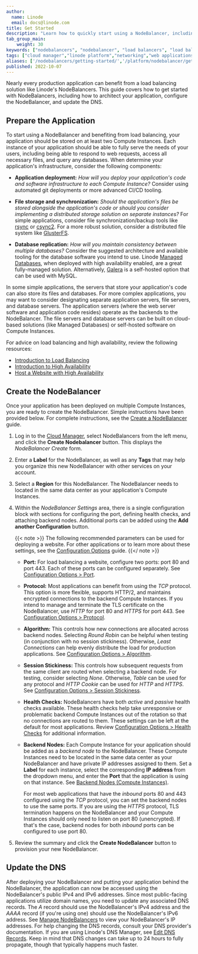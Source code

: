 ```yaml
---
author:
  name: Linode
  email: docs@linode.com
title: Get Started
description: "Learn how to quickly start using a NodeBalancer, including advice on architecting your application and configuring the NodeBalancer"
tab_group_main:
    weight: 30
keywords: ["nodebalancers", "nodebalancer", "load balancers", "load balancer", "load balancing", "high availability", "ha"]
tags: ["cloud manager","linode platform","networking","web applications"]
aliases: ['/nodebalancers/getting-started/','/platform/nodebalancer/getting-started-with-nodebalancers-new-manager/','/platform/nodebalancer/getting-started-with-nodebalancers/','/linode-platform/nodebalancer-howto/','/platform/nodebalancer/getting-started-with-nodebalancers-classic-manager/', '/guides/nodebalancer/getting-started-with-nodebalancers/','/guides/getting-started-with-nodebalancers/']
published: 2022-10-07
---
```


Nearly every production application can benefit from a load balancing solution like Linode's NodeBalancers. This guide covers how to get started with NodeBalancers, including how to architect your application, configure the NodeBalancer, and update the DNS.

## Prepare the Application

To start using a NodeBalancer and benefiting from load balancing, your application should be stored on at least two Compute Instances. Each instance of your application should be able to fully serve the needs of your users, including being able to respond to web requests, access all necessary files, and query any databases. When determine your application's infrastructure, consider the following components:

- **Application deployment:** *How will you deploy your application's code and software infrastructure to each Compute Instance?* Consider using automated git deployments or more advanced CI/CD tooling.

- **File storage and synchronization:** *Should the application's files be stored alongside the application's code or should you consider implementing a distributed storage solution on separate instances?* For simple applications, consider file synchronization/backup tools like [rsync](https://linux.die.net/man/1/rsync) or [csync2](https://linux.die.net/man/1/csync2). For a more robust solution, consider a distributed file system like [GlusterFS](https://www.gluster.org/).

- **Database replication:** *How will you maintain consistency between multiple databases?* Consider the suggested architecture and available tooling for the database software you intend to use. Linode [Managed Databases](/docs/products/databases/managed-databases/), when deployed with high availability enabled, are a great fully-managed solution. Alternatively, [Galera](https://galeracluster.com/) is a self-hosted option that can be used with MySQL.

In some simple applications, the servers that store your application's code can also store its files and databases. For more complex applications, you may want to consider designating separate application servers, file servers, and database servers. The application servers (where the web server software and application code resides) operate as the backends to the NodeBalancer. The file servers and database servers can be built on cloud-based solutions (like Managed Databases) or self-hosted software on Compute Instances.

For advice on load balancing and high availability, review the following resources:

- [Introduction to Load Balancing](/docs/products/networking/nodebalancers/guides/load-balancing/)
- [Introduction to High Availability](/docs/guides/introduction-to-high-availability/)
- [Host a Website with High Availability](/docs/guides/host-a-website-with-high-availability/)

## Create the NodeBalancer

Once your application has been deployed on multiple Compute Instances, you are ready to create the NodeBalancer. Simple instructions have been provided below. For complete instructions, see the [Create a NodeBalancer](/docs/products/networking/nodebalancers/guides/create/) guide.

1. Log in to the [Cloud Manager](https://cloud.linode.com), select NodeBalancers from the left menu, and click the **Create Nodebalancer** button. This displays the *NodeBalancer Create* form.

1. Enter a **Label** for the NodeBalancer, as well as any **Tags** that may help you organize this new NodeBalancer with other services on your account.

1. Select a **Region** for this NodeBalancer. The NodeBalancer needs to located in the same data center as your application's Compute Instances.

1. Within the *NodeBalancer Settings* area, there is a single configuration block with sections for configuring the port, defining health checks, and attaching backend nodes. Additional ports can be added using the **Add another Configuration** button.

    {{< note >}}
The following recommended parameters can be used for deploying a website. For other applications or to learn more about these settings, see the [Configuration Options](/docs/products/networking/nodebalancers/guides/configure/) guide.
{{</ note >}}

    - **Port:** For load balancing a website, configure two ports: port 80 and port 443. Each of these ports can be configured separately. See [Configuration Options > Port](/docs/products/networking/nodebalancers/guides/configure/#port).

    - **Protocol:** Most applications can benefit from using the *TCP* protocol. This option is more flexible, supports HTTP/2, and maintains encrypted connections to the backend Compute Instances. If you intend to manage and terminate the TLS certificate on the NodeBalancer, use *HTTP* for port 80 and *HTTPS* for port 443. See [Configuration Options > Protocol](/docs/products/networking/nodebalancers/guides/configure/#protocol).

    - **Algorithm:** This controls how new connections are allocated across backend nodes. Selecting *Round Robin* can be helpful when testing (in conjunction with no session stickiness). Otherwise, *Least Connections* can help evenly distribute the load for production applications. See [Configuration Options > Algorithm](/docs/products/networking/nodebalancers/guides/configure/#algorithm).

    - **Session Stickiness:** This controls how subsequent requests from the same client are routed when selecting a backend node. For testing, consider selecting *None*. Otherwise, *Table* can be used for any protocol and *HTTP Cookie* can be used for *HTTP* and *HTTPS*. See [Configuration Options > Session Stickiness](/docs/products/networking/nodebalancers/guides/configure/#session-stickiness).

    - **Health Checks:** NodeBalancers have both *active* and *passive* health checks available. These health checks help take unresponsive or problematic backend Compute Instances out of the rotation so that no connections are routed to them. These settings can be left at the default for most applications. Review [Configuration Options > Health Checks](/docs/products/networking/nodebalancers/guides/configure/#health-checks) for additional information.

    - **Backend Nodes:** Each Compute Instance for your application should be added as a *backend node* to the NodeBalancer. These Compute Instances need to be located in the same data center as your NodeBalancer and have private IP addresses assigned to them. Set a **Label** for each instance, select the corresponding **IP address** from the dropdown menu, and enter the **Port** that the application is using on that instance. See [Backend Nodes (Compute Instances)](/docs/products/networking/nodebalancers/guides/backends/).

        For most web applications that have the *inbound* ports 80 and 443 configured using the *TCP* protocol, you can set the backend nodes to use the same ports. If you are using the *HTTPS* protocol, TLS termination happens on the NodeBalancer and your Compute Instances should only need to listen on port 80 (unencrypted). If that's the case, backend nodes for both *inbound* ports can be configured to use port 80.

1. Review the summary and click the **Create NodeBalancer** button to provision your new NodeBalancer.

## Update the DNS

After deploying your NodeBalancer and putting your application behind the NodeBalancer, the application can now be accessed using the NodeBalancer's public IPv4 and IPv6 addresses. Since most public-facing applications utilize domain names, you need to update any associated DNS records. The *A* record should use the NodeBalancer's IPv4 address and the *AAAA* record (if you're using one) should use the NodeBalancer's IPv6 address. See [Manage NodeBalancers](/docs/products/networking/nodebalancers/guides/manage/#review-and-edit-a-nodebalancer) to view your NodeBalancer's IP addresses. For help changing the DNS records, consult your DNS provider's documentation. If you are using Linode's DNS Manager, see [Edit DNS Records](/docs/guides/dns-manager/#edit-dns-records). Keep in mind that DNS changes can take up to 24 hours to fully propagate, though that typically happens much faster.